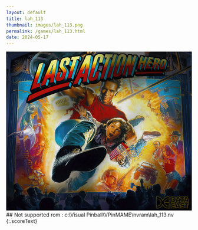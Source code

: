 ```yaml
---
layout: default
title: lah_113
thumbnail: images/lah_113.png
permalink: /games/lah_113.html
date: 2024-05-17
---
```


<img src="../images/lah_113.png" class="gameThumbnail img-fluid mx-auto align-middle">
## Not supported rom : c:\Visual Pinball\VPinMAME\nvram\lah_113.nv
{:.scoreText}

